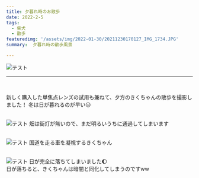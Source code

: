 ```yaml
---
title: 夕暮れ時のお散歩
date: 2022-2-5
tags: 
  - 柴犬
  - 散歩
featuredimg: '/assets/img/2022-01-30/20211230170127_IMG_1734.JPG'
summary:  夕暮れ時の散歩風景

---
```

![テスト](https://k-kash.s3.us-west-1.amazonaws.com/2022-01-30/20211230170127_IMG_1734.JPG "サンプル")
***
<br>

新しく購入した単焦点レンズの試用も兼ねて、夕方のきくちゃんの散歩を撮影しました！
冬は日が暮れるのが早い:expressionless:
<br>
<br>

![テスト](https://k-kash.s3.us-west-1.amazonaws.com/2022-01-30/20211230165941_IMG_1728.JPG "サンプル")
畑は街灯が無いので、まだ明るいうちに通過してしまいます
<br>
<br>

![テスト](https://k-kash.s3.us-west-1.amazonaws.com/2022-01-30/20211230170608_IMG_1742.JPG "サンプル")
国道を走る車を凝視するきくちゃん
<br>
<br>

![テスト](https://k-kash.s3.us-west-1.amazonaws.com/2022-01-30/20211230173735_IMG_1753.JPG "サンプル")
日が完全に落ちてしまいました:moon:<br>
日が落ちると、きくちゃんは暗闇と同化してしまうのですww
<br>
<br>




